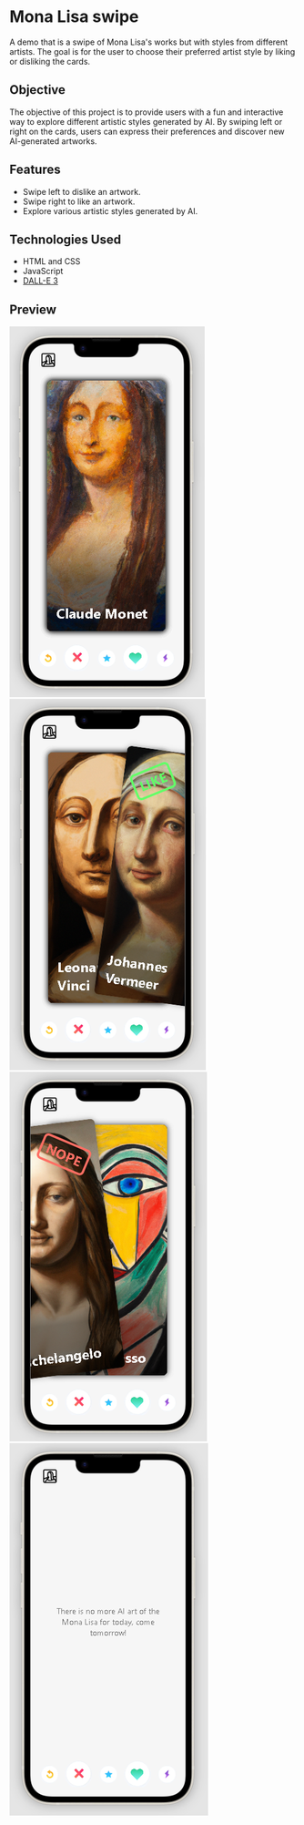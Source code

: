 # Mona Lisa swipe

A demo that is a swipe of Mona Lisa's works but with styles from different artists. The goal is for the user to choose their preferred artist style by liking or disliking the cards.

## Objective
The objective of this project is to provide users with a fun and interactive way to explore different artistic styles generated by AI. By swiping left or right on the cards, users can express their preferences and discover new AI-generated artworks.

## Features
- Swipe left to dislike an artwork.
- Swipe right to like an artwork.
- Explore various artistic styles generated by AI.

## Technologies Used
- HTML and CSS
- JavaScript
- [DALL-E 3](https://labs.openai.com/)

## Preview
[![Preview 1](img/example1.png)](index.html)
[![Preview 3](img/example2.png)](index.html)
[![Preview 3](img/example3.png)](index.html)
[![Preview 4](img/example4.png)](index.html)

